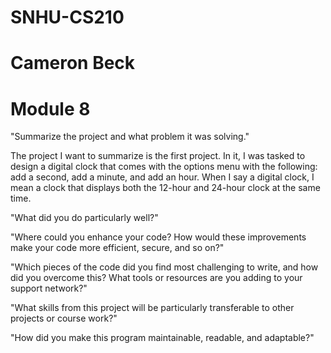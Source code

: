 # SNHU-CS210
# Cameron Beck
# Module 8

"Summarize the project and what problem it was solving."

The project I want to summarize is the first project. In it, I was tasked to design a digital clock that comes with the options menu with the following: add a second, add a minute, and add an hour. When I say a digital clock, I mean a clock that displays both the 12-hour and 24-hour clock at the same time.

"What did you do particularly well?"

"Where could you enhance your code? How would these improvements make your code more efficient, secure, and so on?"

"Which pieces of the code did you find most challenging to write, and how did you overcome this? What tools or resources are you adding to your support network?"

"What skills from this project will be particularly transferable to other projects or course work?"

"How did you make this program maintainable, readable, and adaptable?"
